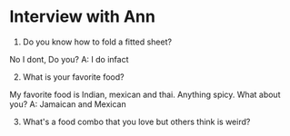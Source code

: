 # Interview with Ann

1. Do you know how to fold a fitted sheet?

No I dont, Do you? A: I do infact

2. What is your favorite food?

My favorite food is Indian, mexican and thai. Anything spicy. What about you? A: Jamaican and Mexican

3. What's a food combo that you love but others think is weird?

